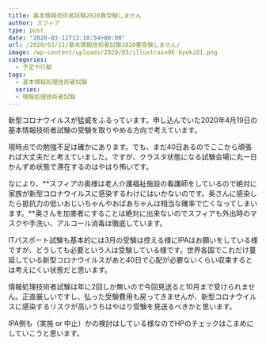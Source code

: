 ```yaml
---
title: 基本情報技術者試験2020春受験しません
author: スフィア
type: post
date: "2020-03-11T13:10:54+00:00"
url: /2020/03/11/基本情報技術者試験2020春受験しません/
image: /wp-content/uploads/2020/03/illustrain06-byoki01.png
categories:
  - 予定や行動
tags:
  - 基本情報処理技術者試験
  series:
  - 情報処理技術者試験
---
```

新型コロナウイルスが猛威をふるっています。<span class="line-pink">申し込んでいた2020年4月19日の基本情報技術者試験の受験を取りやめる方向で考えています。</span>

現時点での勉強不足は確かにあります。でも、まだ40日あるのでここから頑張れば大丈夫だと考えていました。ですが、クラスタ状態になる試験会場に丸一日かんずめ状態で滞在するのはやはり怖いです。

なにより、**<span class="red">スフィアの奥様は老人介護福祉施設の看護師をしているので絶対に家族が新型コロナウイルスに感染するわけにはいかないのです。奥さんに感染したら抵抗力の低いおじいちゃんやおばあちゃんは相当な確率で亡くなってしまいます。</span>**奥さんを加害者にすることは絶対に出来ないのでスフィアも外出時のマスクや手洗い、アルコール消毒は徹底しています。

ITパスポート試験も基本的には3月の受験は控える様にIPAはお願いをしている様ですが、どうしても必要という人は受験している様です。世界各国でこれだけ蔓延している新型コロナウイルスがあと40日で心配が必要ないくらい収束するとは考えにくい状態だと思います。

情報処理技術者試験は年に2回しか無いので今回見送ると10月まで受けられません。正直厳しいですし、払った受験費用も戻ってきませんが、新型コロナウイルスに感染するリスクが高いうちはやはり受験を見送るべきかと思います。

IPA側も（実施 or 中止）かの検討はしている様なのでHPのチェックはこまめにしていこうと思います。
